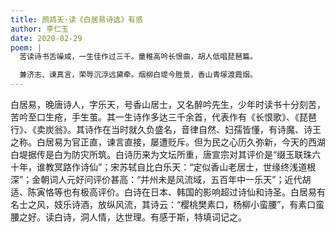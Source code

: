 ```yaml
---
title: 鹧鸪天·读《白居易诗选》有感
author: 李仁玉
date: 2020-02-29
poem: |
  苦读诗书舌噪咸，一生佳作过三千。童稚高吟长恨曲，胡人低唱琵琶篇。

  兼济志、谏真言，荣辱沉浮远黛牵。烟柳白堤今胜景，香山青塜渡霞烟。
---
```


白居易，晚唐诗人，字乐天，号香山居士，又名醉吟先生，少年时读书十分刻苦，苦吟至口生疮，手生茧。其一生诗作多达三千余首，代表作有《长恨歌》、《琵琶行》、《卖炭翁》。其诗作在当时就久负盛名，音律自然、妇孺皆懂，有诗魔、诗王之称。白居易为官正直，谏言直接，屡遭贬斥。但为民之心历久弥新，今天的西湖白堤据传是白为防灾所筑。白诗历来为文坛所重，唐宣宗对其评价是“缀玉联珠六十年，谁教冥路作诗仙”；宋苏轼自比白乐天：“定似香山老居士，世缘终浅道根深”；金朝词人元好问评价甚高：“并州未是风流域，五百年中一乐天”；近代胡适、陈寅恪等也有极高评价。白诗在日本、韩国的影响超过诗仙和诗圣。白居易有名士之风，妓乐诗酒，放纵风流，其诗云：“樱桃樊素口，杨柳小蛮腰”，有素口蛮腰之好。读白诗，洞人情，达世理。有感于斯，特填词记之。
